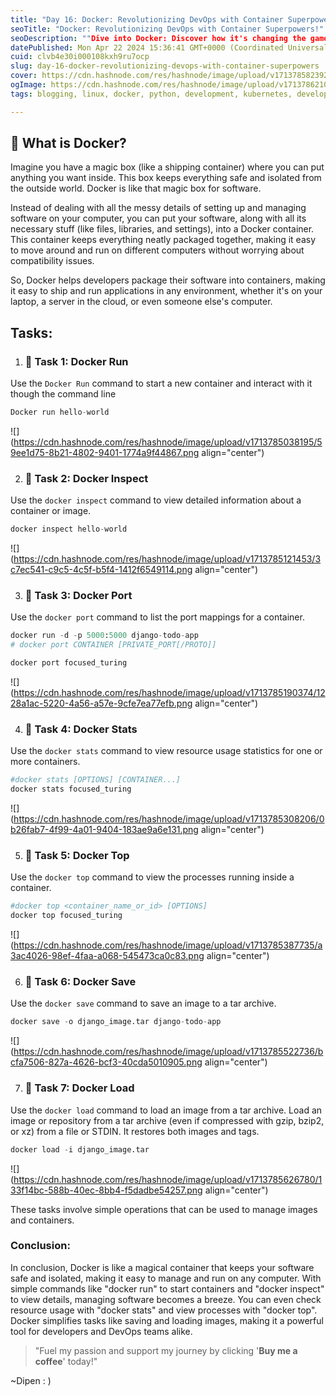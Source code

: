 ```yaml
---
title: "Day 16: Docker: Revolutionizing DevOps with Container Superpowers!"
seoTitle: "Docker: Revolutionizing DevOps with Container Superpowers!"
seoDescription: ""Dive into Docker: Discover how it's changing the game for DevOps with its container superpowers! Streamline software management and deployment effortlessl"
datePublished: Mon Apr 22 2024 15:36:41 GMT+0000 (Coordinated Universal Time)
cuid: clvb4e30i000108kxh9ru7ocp
slug: day-16-docker-revolutionizing-devops-with-container-superpowers
cover: https://cdn.hashnode.com/res/hashnode/image/upload/v1713785823923/8a67fa7b-f3f8-4fe6-a992-562256953968.png
ogImage: https://cdn.hashnode.com/res/hashnode/image/upload/v1713786210153/da25e019-0346-44d3-bc58-a45d53897322.png
tags: blogging, linux, docker, python, development, kubernetes, developer, learning, python3, devops, docker-images, linux-for-beginners, devops-articles, wemakedevs, trainwithshubham

---
```


## 🔷 What is Docker?

Imagine you have a magic box (like a shipping container) where you can put anything you want inside. This box keeps everything safe and isolated from the outside world. Docker is like that magic box for software.

Instead of dealing with all the messy details of setting up and managing software on your computer, you can put your software, along with all its necessary stuff (like files, libraries, and settings), into a Docker container. This container keeps everything neatly packaged together, making it easy to move around and run on different computers without worrying about compatibility issues.

So, Docker helps developers package their software into containers, making it easy to ship and run applications in any environment, whether it's on your laptop, a server in the cloud, or even someone else's computer.

## Tasks:

1. ### 🔷 Task 1: Docker Run
    

Use the `Docker Run` command to start a new container and interact with it though the command line

```python
Docker run hello-world
```

![](https://cdn.hashnode.com/res/hashnode/image/upload/v1713785038195/59ee1d75-8b21-4802-9401-1774a9f44867.png align="center")

2. ### 🔷 Task 2: Docker Inspect
    

Use the `docker inspect` command to view detailed information about a container or image.

```python
docker inspect hello-world
```

![](https://cdn.hashnode.com/res/hashnode/image/upload/v1713785121453/3c7ec541-c9c5-4c5f-b5f4-1412f6549114.png align="center")

3. ### 🔷 Task 3: Docker Port
    

Use the `docker port` command to list the port mappings for a container.

```python
docker run -d -p 5000:5000 django-todo-app
# docker port CONTAINER [PRIVATE_PORT[/PROTO]]

docker port focused_turing
```

![](https://cdn.hashnode.com/res/hashnode/image/upload/v1713785190374/1228a1ac-5220-4a56-a57e-9cfe7ea77efb.png align="center")

4. ### 🔷 Task 4: Docker Stats
    

Use the `docker stats` command to view resource usage statistics for one or more containers.

```python
#docker stats [OPTIONS] [CONTAINER...]
docker stats focused_turing
```

![](https://cdn.hashnode.com/res/hashnode/image/upload/v1713785308206/0b26fab7-4f99-4a01-9404-183ae9a6e131.png align="center")

5. ### 🔷 Task 5: Docker Top
    

Use the `docker top` command to view the processes running inside a container.

```python
#docker top <container_name_or_id> [OPTIONS]
docker top focused_turing
```

![](https://cdn.hashnode.com/res/hashnode/image/upload/v1713785387735/a3ac4026-98ef-4faa-a068-545473ca0c83.png align="center")

6. ### 🔷 Task 6: Docker Save
    

Use the `docker save` command to save an image to a tar archive.

```python
docker save -o django_image.tar django-todo-app
```

![](https://cdn.hashnode.com/res/hashnode/image/upload/v1713785522736/bcfa7506-827a-4626-bcf3-40cda5010905.png align="center")

7. ### 🔷 Task 7: Docker Load
    

Use the `docker load` command to load an image from a tar archive. Load an image or repository from a tar archive (even if compressed with gzip, bzip2, or xz) from a file or STDIN. It restores both images and tags.

```python
docker load -i django_image.tar
```

![](https://cdn.hashnode.com/res/hashnode/image/upload/v1713785626780/133f14bc-588b-40ec-8bb4-f5dadbe54257.png align="center")

These tasks involve simple operations that can be used to manage images and containers.

### Conclusion:

In conclusion, Docker is like a magical container that keeps your software safe and isolated, making it easy to manage and run on any computer. With simple commands like "docker run" to start containers and "docker inspect" to view details, managing software becomes a breeze. You can even check resource usage with "docker stats" and view processes with "docker top". Docker simplifies tasks like saving and loading images, making it a powerful tool for developers and DevOps teams alike.

> "Fuel my passion and support my journey by clicking '**Buy me a coffee**' today!"

~Dipen : )